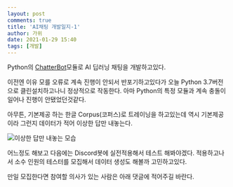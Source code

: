 ```yaml
---
layout: post
comments: true
title: 'AI채팅 개발일지-1'
author: 가위
date: 2021-01-29 15:40
tags: [개발]
---
```


Python의 [ChatterBot](https://github.com/gunthercox/ChatterBot)모듈로 AI 딥러닝 채팅을 개발하고있다.

이전엔 이유 모를 오류로 계속 진행이 안되서 반포기하고있다가 오늘 Python 3.7버전으로 클린설치하고나니 정상적으로 작동한다.
아마 Python의 특정 모듈과 계속 충돌이 일어나 진행이 안됐었던것같다.

아무튼, 기본제공 하는 한글 Corpus(코퍼스)로 트레이닝을 하고있는데 역시 기본제공이라 그런지 데이터가 적어 이상한 답만 내놓는다.

![이상한 답만 내놓는 모습](https://media.discordapp.net/attachments/774801225807429642/804603687301021706/2021_01_29_15_36_34_196.gif)

어느정도 해보고 다음에는 Discord봇에 실전적용해서 테스트 해봐야겠다.
적용하고나서 소수 인원의 테스터를 모집해서 데이터 생성도 해볼까 고민하고있다.

만일 모집한다면 참여할 의사가 있는 사람은 아래 댓글에 적어주길 바란다.
